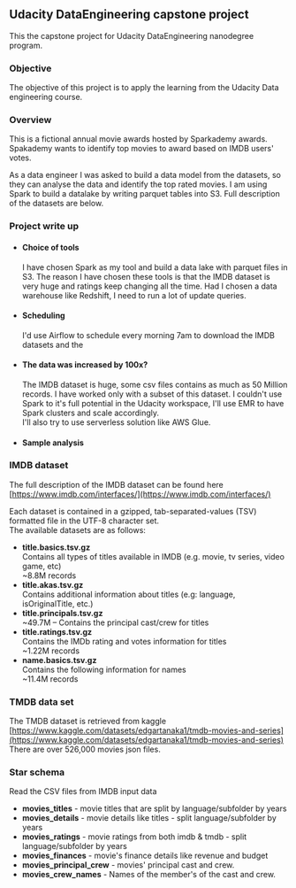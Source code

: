 ## Udacity DataEngineering capstone project
This the capstone project for Udacity DataEngineering nanodegree program.

### Objective
The objective of this project is to apply the learning from the Udacity Data engineering course. 

### Overview
This is a fictional annual movie awards hosted by Sparkademy awards.<br>
Spakademy wants to identify top movies to award based on IMDB users' votes.

As a data engineer I was asked to build a data model from the datasets, so they can analyse the data and identify the top rated movies.
I am using Spark to build a datalake by writing parquet tables into S3. Full description of the datasets are below.

### Project write up
- #### Choice of tools
    I have chosen Spark as my tool and build a data lake with parquet files in S3. The reason I have chosen these tools
    is that the IMDB dataset is very huge and ratings keep changing all the time. Had I chosen a data warehouse like Redshift, I need to run a lot of update queries.
- #### Scheduling
    I'd use Airflow to schedule every morning 7am to download the IMDB datasets and the
- #### The data was increased by 100x?
    The IMDB dataset is huge, some csv files contains as much as 50 Million records. I have worked only with a subset of this dataset. 
    I couldn't use Spark to it's full potential in the Udacity workspace, I'll use EMR to have Spark clusters and scale accordingly. <br>
    I'll also try to use serverless solution like AWS Glue.
- #### Sample analysis

### IMDB dataset
The full description of the IMDB dataset can be found here [https://www.imdb.com/interfaces/](https://www.imdb.com/interfaces/)

Each dataset is contained in a gzipped, tab-separated-values (TSV) formatted file in the UTF-8 character set.<br>
The available datasets are as follows:<br>
- **title.basics.tsv.gz** <br>
Contains all types of titles available in IMDB (e.g. movie, tv series, video game, etc) <br>~8.8M records
- **title.akas.tsv.gz** <br>
Contains additional information about titles (e.g: language, isOriginalTitle, etc.)
- **title.principals.tsv.gz** <br> ~49.7M – Contains the principal cast/crew for titles
- **title.ratings.tsv.gz** <br>
Contains the IMDb rating and votes information for titles<br>
~1.22M records
- **name.basics.tsv.gz**<br>
Contains the following information for names<br>
~11.4M records
  
### TMDB data set
The TMDB dataset is retrieved from kaggle [https://www.kaggle.com/datasets/edgartanaka1/tmdb-movies-and-series](https://www.kaggle.com/datasets/edgartanaka1/tmdb-movies-and-series)
There are over 526,000 movies json files. 

### Star schema
Read the CSV files from IMDB input data

- **movies_titles** - movie titles that are split by language/subfolder by years
- **movies_details** - movie details like titles - split language/subfolder by years
- **movies_ratings** - movie ratings from both imdb & tmdb - split language/subfolder by years
- **movies_finances** - movie's finance details like revenue and budget
- **movies_principal_crew** - movies' principal cast and crew.
- **movies_crew_names** - Names of the member's of the cast and crew.

